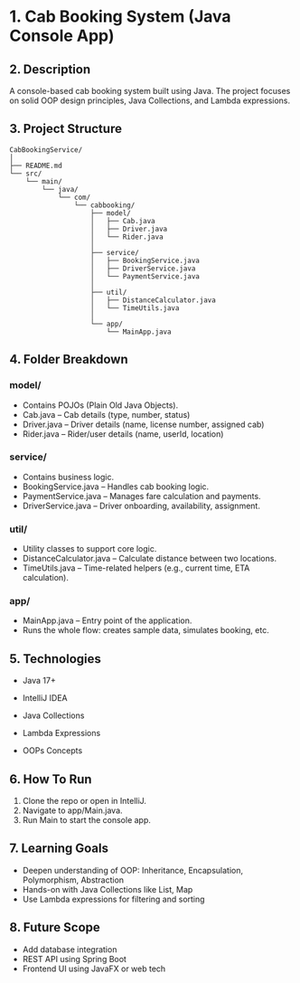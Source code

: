 # 1. Cab Booking System (Java Console App)

##  2. Description
<p> A console-based cab booking system built using Java.
 The project focuses on solid OOP design principles, Java Collections, and Lambda expressions.
</p>


##  3. Project Structure
```
CabBookingService/
│
├── README.md
└── src/
    └── main/
        └── java/
            └── com/
                └── cabbooking/
                    ├── model/
                    │   ├── Cab.java
                    │   ├── Driver.java
                    │   └── Rider.java
                    │
                    ├── service/
                    │   ├── BookingService.java
                    │   ├── DriverService.java
                    │   └── PaymentService.java
                    │
                    ├── util/
                    │   ├── DistanceCalculator.java
                    │   └── TimeUtils.java
                    │
                    └── app/
                        └── MainApp.java
```
## 4. Folder Breakdown
### model/
- Contains POJOs (Plain Old Java Objects).
- Cab.java – Cab details (type, number, status)
- Driver.java – Driver details (name, license number, assigned cab)
- Rider.java – Rider/user details (name, userId, location)

### service/
- Contains business logic.
- BookingService.java – Handles cab booking logic.
- PaymentService.java – Manages fare calculation and payments.
- DriverService.java – Driver onboarding, availability, assignment.

### util/
- Utility classes to support core logic.
- DistanceCalculator.java – Calculate distance between two locations.
- TimeUtils.java – Time-related helpers (e.g., current time, ETA calculation).

### app/
- MainApp.java – Entry point of the application.
- Runs the whole flow: creates sample data, simulates booking, etc.


## 5. Technologies
- Java 17+

- IntelliJ IDEA

- Java Collections
- Lambda Expressions

- OOPs Concepts

## 6. How To Run

1. Clone the repo or open in IntelliJ.
2. Navigate to app/Main.java.
3. Run Main to start the console app.

## 7. Learning Goals
- Deepen understanding of OOP: Inheritance, Encapsulation, Polymorphism, Abstraction
- Hands-on with Java Collections like List, Map
- Use Lambda expressions for filtering and sorting

## 8. Future Scope
- Add database integration
- REST API using Spring Boot
- Frontend UI using JavaFX or web tech



